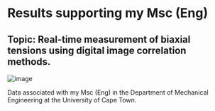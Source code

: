 # Results supporting my Msc (Eng)
## Topic: Real-time measurement of biaxial tensions using digital image correlation methods.

![image](https://user-images.githubusercontent.com/3243585/146513098-79b3cf8c-ed94-4532-a153-f6f7dee676ee.png)

Data associated with my Msc (Eng) in the Department of Mechanical Engineering at the University of Cape Town.
